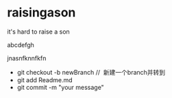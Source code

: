 # raisingason
it's hard to raise a son

abcdefgh


jnasnfknnfkfn


- git checkout -b newBranch  //  新建一个branch并转到
- git add Readme.md
- git commit -m "your message"
